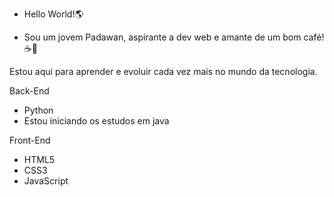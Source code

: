 - Hello World!🌎
  
 - Sou um jovem Padawan, aspirante a dev web e amante de um bom café!☕🖖

Estou aqui para aprender e evoluir cada vez mais no mundo da tecnologia.

Back-End

- Python
- Estou iniciando os estudos em java

Front-End

- HTML5
- CSS3
- JavaScript
